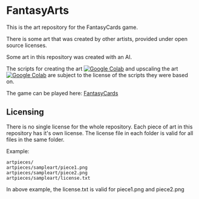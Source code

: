 # FantasyArts
This is the art repository for the FantasyCards game.

There is some art that was created by other artists, provided under open source licenses.

Some art in this repository was created with an AI.

The scripts for creating the art [![Google Colab](https://colab.research.google.com/assets/colab-badge.svg)](https://colab.research.google.com/github/mesw/fantasyarts/blob/main/vqgan%2Bstep/mesw_card_image_generator_with_vqgan%2Bclip.ipynb) and upscaling the art [![Google Colab](https://colab.research.google.com/assets/colab-badge.svg)](https://colab.research.google.com/github/mesw/fantasyarts/blob/main/isr/mesw_ISR_Prediction.ipynb) are subject to the license of the scripts they were based on.


The game can be played here: [FantasyCards](https://mesw.github.io/fantasycards/build/FantasyCards2.html)

## Licensing

There is no single license for the whole repository. Each piece of art in this repository has it's own license. The license file in each folder is valid for all files in the same folder.

Example:

    artpieces/
    artpieces/sampleart/piece1.png
    artpieces/sampleart/piece2.png
    artpieces/sampleart/license.txt

In above example, the license.txt is valid for piece1.png and piece2.png
